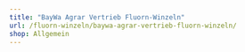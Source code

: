 ```yaml
---
title: "BayWa Agrar Vertrieb Fluorn-Winzeln"
url: /fluorn-winzeln/baywa-agrar-vertrieb-fluorn-winzeln/
shop: Allgemein
---
```

